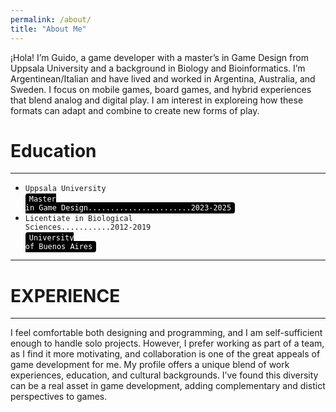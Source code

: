 ```yaml
---
permalink: /about/
title: "About Me"
---
```


¡Hola! I’m Guido, a game developer with a master’s in Game Design from Uppsala University and a background in Biology and Bioinformatics. I’m Argentinean/Italian and have lived and worked in Argentina, Australia, and Sweden. I focus on mobile games, board games, and hybrid experiences that blend analog and digital play. I am interest in exploreing how these formats can adapt and combine to create new forms of play.

# Education
---
- `Uppsala University`<br>
  <code style="background:black; color:white; padding:2px 6px; border-radius:4px;">Master in Game Design.......................2023-2025</code>
- <code>Licentiate in Biological Sciences...........2012-2019</code><br>
  <code style="background:black; color:white; padding:2px 6px; border-radius:4px;">University of Buenos Aires</code>

---

# EXPERIENCE
---
I feel comfortable both designing and programming, and I am self-sufficient enough to handle solo projects. However, I prefer working as part of a team, as I find it more motivating, and collaboration is one of the great appeals of game development for me. My profile offers a unique blend of work experiences, education, and cultural backgrounds. I’ve found this diversity can be a real asset in game development, adding complementary and distict perspectives to games.

